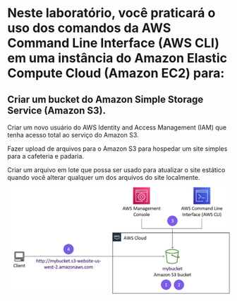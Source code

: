 
# Neste laboratório, você praticará o uso dos comandos da AWS Command Line Interface (AWS CLI) em uma instância do Amazon Elastic Compute Cloud (Amazon EC2) para:

## Criar um bucket do Amazon Simple Storage Service (Amazon S3).

Criar um novo usuário do AWS Identity and Access Management (IAM) que tenha acesso total ao serviço do Amazon S3.

Fazer upload de arquivos para o Amazon S3 para hospedar um site simples para a cafeteria e padaria.

Criar um arquivo em lote que possa ser usado para atualizar o site estático quando você alterar qualquer um dos arquivos do site localmente.

![alt text](image.png)